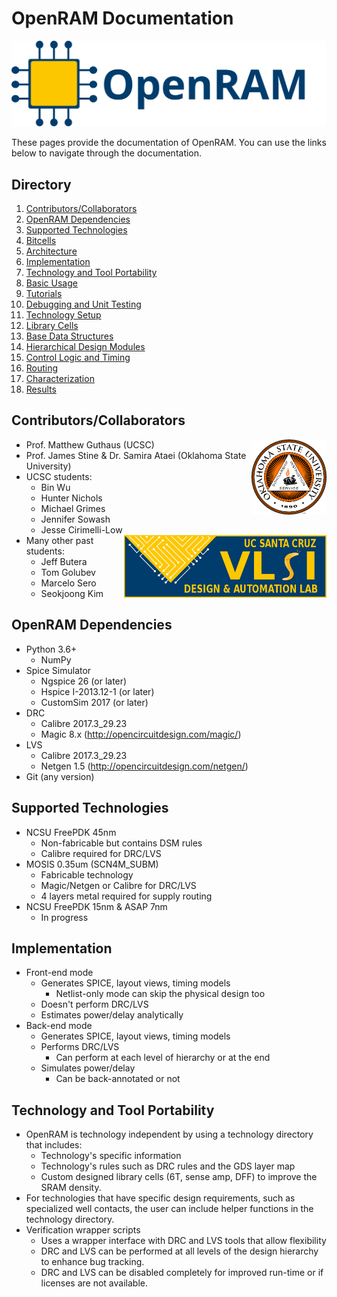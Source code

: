 # OpenRAM Documentation
![OpenRAM Logo](../../images/OpenRAM_logo_yellow_transparent.svg)

These pages provide the documentation of OpenRAM. You can use the links below to navigate through the documentation.



## Directory
1.  [Contributors/Collaborators](#contributorscollaborators)
2.  [OpenRAM Dependencies](#openram-dependencies)
3.  [Supported Technologies](#supported-technologies)
4.  [Bitcells](./bitcells.md#go-back)
5.  [Architecture](./architecture.md#go-back)
6.  [Implementation](#implementation)
7.  [Technology and Tool Portability](#technology-and-tool-portability)
8.  [Basic Usage](./basic_usage.md#go-back)
9.  [Tutorials](./tutorials.md#go-back)
10. [Debugging and Unit Testing](./debug.md#go-back)
11. [Technology Setup](./technology_setup.md#go-back)
12. [Library Cells](./library_cells.md#go-back)
13. [Base Data Structures](./base_data_structures.md#go-back)
14. [Hierarchical Design Modules](./design_modules.md#go-back)
15. [Control Logic and Timing](./control_logic.md#go-back)
16. [Routing](./routing.md#go-back)
17. [Characterization](./characterization.md#go-back)
18. [Results](./results.md#go-back)



## Contributors/Collaborators
<img align="right" height="120" src="../assets/images/logos/okstate.png">

* Prof. Matthew Guthaus (UCSC)
* Prof. James Stine & Dr. Samira Ataei (Oklahoma State University)
* UCSC students:
    * Bin Wu
    * Hunter Nichols
    * Michael Grimes
    * Jennifer Sowash
    * Jesse Cirimelli-Low
    <img align="right" height="100" src="../assets/images/logos/vlsida.png">
* Many other past students:
    * Jeff Butera
    * Tom Golubev
    * Marcelo Sero
    * Seokjoong Kim



## OpenRAM Dependencies
* Python 3.6+
    * NumPy
* Spice Simulator
    * Ngspice 26 (or later)
    * Hspice  I-2013.12-1 (or later)
    * CustomSim 2017 (or later)
* DRC
    * Calibre 2017.3_29.23
    * Magic 8.x (http://opencircuitdesign.com/magic/)
* LVS
    * Calibre 2017.3_29.23
    * Netgen 1.5 (http://opencircuitdesign.com/netgen/)
* Git (any version)



## Supported Technologies
* NCSU FreePDK 45nm
    * Non-fabricable but contains DSM rules
    * Calibre required for DRC/LVS
* MOSIS 0.35um (SCN4M_SUBM)
    * Fabricable technology
    * Magic/Netgen or Calibre for DRC/LVS
    * 4 layers metal required for supply routing
* NCSU FreePDK 15nm & ASAP 7nm
    * In progress



## Implementation
* Front-end mode
    * Generates SPICE, layout views, timing models
        * Netlist-only mode can skip the physical design too
    * Doesn't perform DRC/LVS
    * Estimates power/delay analytically
* Back-end mode
    * Generates SPICE, layout views, timing models
    * Performs DRC/LVS
        * Can perform at each level of hierarchy or at the end
    * Simulates power/delay
        * Can be back-annotated or not



## Technology and Tool Portability
* OpenRAM is technology independent by using a technology directory that includes:
    * Technology's specific information
    * Technology's rules such as DRC rules and the GDS layer map
    * Custom designed library cells (6T, sense amp, DFF) to improve the SRAM density.
* For technologies that have specific design requirements, such as specialized well contacts, the user can include helper functions in the technology directory.
* Verification wrapper scripts
    * Uses a wrapper interface with DRC and LVS tools that allow flexibility
    * DRC and LVS can be performed at all levels of the design hierarchy to enhance bug tracking.
    * DRC and LVS can be disabled completely for improved run-time or if licenses are not available.